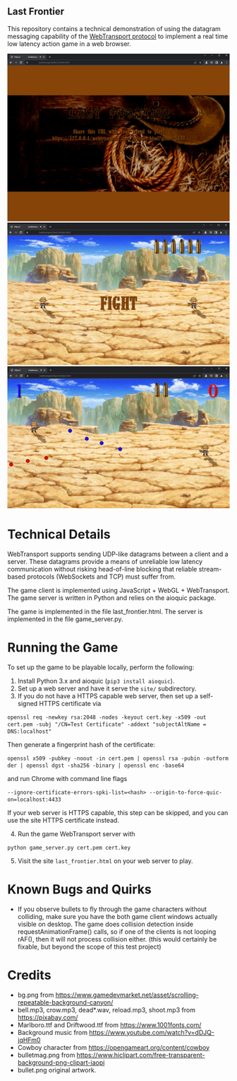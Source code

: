 Last Frontier
-------------

This repository contains a technical demonstration of using the datagram messaging capability of the [WebTransport protocol](https://www.w3.org/TR/webtransport/) to implement a real time low latency action game in a web browser.

![](screenshots/title_screen.jpg)
![](screenshots/intro.jpg)
![](screenshots/gameplay.jpg)

Technical Details
=================

WebTransport supports sending UDP-like datagrams between a client and a server. These datagrams provide a means of unreliable low latency communication without risking head-of-line blocking that reliable stream-based protocols (WebSockets and TCP) must suffer from.

The game client is implemented using JavaScript + WebGL + WebTransport. The game server is written in Python and relies on the aioquic package.

The game is implemented in the file last_frontier.html. The server is implemented in the file game_server.py.

Running the Game
================

To set up the game to be playable locally, perform the following:

1. Install Python 3.x and aioquic (`pip3 install aioquic`).
2. Set up a web server and have it serve the `site/` subdirectory.
3. If you do not have a HTTPS capable web server, then set up a self-signed HTTPS certificate via
```
openssl req -newkey rsa:2048 -nodes -keyout cert.key -x509 -out cert.pem -subj "/CN=Test Certificate" -addext "subjectAltName = DNS:localhost"
```
Then generate a fingerprint hash of the certificate:
```
openssl x509 -pubkey -noout -in cert.pem | openssl rsa -pubin -outform der | openssl dgst -sha256 -binary | openssl enc -base64
```
and run Chrome with command line flags
```
--ignore-certificate-errors-spki-list=<hash> --origin-to-force-quic-on=localhost:4433
```
If your web server is HTTPS capable, this step can be skipped, and you can use the site HTTPS certificate instead.

4. Run the game WebTransport server with
```
python game_server.py cert.pem cert.key
```
5. Visit the site `last_frontier.html` on your web server to play.

Known Bugs and Quirks
=====================

- If you observe bullets to fly through the game characters without colliding, make sure you have the both game client windows actually visible on desktop. The game does collision detection inside requestAnimationFrame() calls, so if one of the clients is not looping rAF(), then it will not process collision either. (this would certainly be fixable, but beyond the scope of this test project)

Credits
=======

- bg.png from https://www.gamedevmarket.net/asset/scrolling-repeatable-background-canyon/
- bell.mp3, crow.mp3, dead*.wav, reload.mp3, shoot.mp3 from https://pixabay.com/
- Marlboro.ttf and Driftwood.ttf from https://www.1001fonts.com/
- Background music from https://www.youtube.com/watch?v=dDJQ-jqHFm0
- Cowboy character from https://opengameart.org/content/cowboy
- bulletmag.png from https://www.hiclipart.com/free-transparent-background-png-clipart-iaopi
- bullet.png original artwork.
